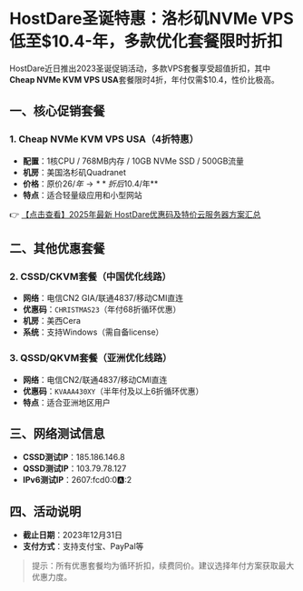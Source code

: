 # HostDare圣诞特惠：洛杉矶NVMe VPS低至$10.4-年，多款优化套餐限时折扣

HostDare近日推出2023圣诞促销活动，多款VPS套餐享受超值折扣，其中**Cheap NVMe KVM VPS USA**套餐限时4折，年付仅需$10.4，性价比极高。

## 一、核心促销套餐

### 1. Cheap NVMe KVM VPS USA（4折特惠）
- **配置**：1核CPU / 768MB内存 / 10GB NVMe SSD / 500GB流量
- **机房**：美国洛杉矶Quadranet
- **价格**：原价$26/年 → **折后$10.4/年**
- **特点**：适合轻量级应用和小型网站

👉 [【点击查看】2025年最新 HostDare优惠码及特价云服务器方案汇总](https://bit.ly/hostdare)

## 二、其他优惠套餐

### 2. CSSD/CKVM套餐（中国优化线路）
- **网络**：电信CN2 GIA/联通4837/移动CMI直连
- **优惠码**：`CHRISTMAS23`（年付68折循环优惠）
- **机房**：美西Cera
- **系统**：支持Windows（需自备license）

### 3. QSSD/QKVM套餐（亚洲优化线路）
- **网络**：电信CN2/联通4837/移动CMI直连
- **优惠码**：`KVAAA430XY`（半年付及以上6折循环优惠）
- **特点**：适合亚洲地区用户

## 三、网络测试信息
- **CSSD测试IP**：185.186.146.8
- **QSSD测试IP**：103.79.78.127
- **IPv6测试IP**：2607:fcd0:0:a::2

## 四、活动说明
- **截止日期**：2023年12月31日
- **支付方式**：支持支付宝、PayPal等

> 提示：所有优惠套餐均为循环折扣，续费同价。建议选择年付方案获取最大优惠力度。